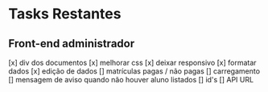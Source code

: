 # Tasks Restantes

## Front-end administrador
[x] div dos documentos
  [x] melhorar css
  [x] deixar responsivo
[x] formatar dados
[x] edição de dados
[] matrículas pagas / não pagas
[] carregamento
[] mensagem de aviso quando não houver aluno listados
[] id's
[] API URL
